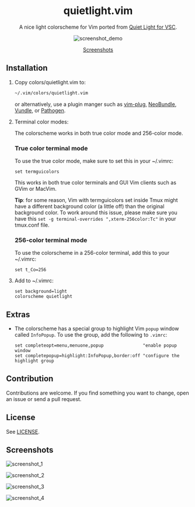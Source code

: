 <div align="center">
  <h1>
    quietlight.vim
  </h1>

  A nice light colorscheme for Vim ported from [Quiet Light for
  VSC](https://github.com/onecrayon/theme-quietlight-vsc).

  ![screenshot_demo](https://user-images.githubusercontent.com/16504838/115804325-1202a900-a3e3-11eb-8c65-dde296b5806b.png)

  [Screenshots](https://github.com/aonemd/quietlight.vim#screenshots)
</div>

## Installation

1.  Copy colors/quietlight.vim to:

    ```bash
    ~/.vim/colors/quietlight.vim
    ```

    or alternatively, use a plugin manger such as
    [vim-plug](https://github.com/junegunn/vim-plug),
    [NeoBundle](https://github.com/Shougo/neobundle.vim),
    [Vundle](https://github.com/gmarik/Vundle.vim), or
    [Pathogen](https://github.com/tpope/vim-pathogen).

2.  Terminal color modes:

    The colorscheme works in both true color mode and 256-color mode.

    ### True color terminal mode

    To use the true color mode, make sure to set this in your ~/.vimrc:

    ```vim
    set termguicolors
    ```

    This works in both true color terminals and GUI Vim clients such as GVim or
    MacVim.

    **Tip**: for some reason, Vim with termguicolors set inside Tmux might have
    a different background color (a little off) than the original background
    color. To work around this issue, please make sure you have this `set -g
    terminal-overrides ",xterm-256color:Tc"` in your tmux.conf file.

    ### 256-color terminal mode

    To use the colorscheme in a 256-color terminal, add this to your ~/.vimrc:

    ```vim
    set t_Co=256
    ```

3.  Add to ~/.vimrc:

    ```vim
    set background=light
    colorscheme quietlight
    ```

## Extras

- The colorscheme has a special group to highlight Vim `popup` window called
    `InfoPopup`. To use the group, add the following to `.vimrc`:
    ```vim
    set completeopt=menu,menuone,popup               "enable popup window
    set completepopup=highlight:InfoPopup,border:off "configure the highlight group
    ```

## Contribution

Contributions are welcome. If you find something you want to change, open an
issue or send a pull request.

## License

See [LICENSE](https://github.com/aonemd/quietlight.vim/blob/master/LICENSE).


## Screenshots

![screenshot_1](https://user-images.githubusercontent.com/16504838/115854031-1f8f5180-a42a-11eb-821a-c67e6fa97026.png)

![screenshot_2](https://user-images.githubusercontent.com/16504838/115854126-3cc42000-a42a-11eb-9a70-12153c3c05f0.png)

![screenshot_3](https://user-images.githubusercontent.com/16504838/115805286-f39dad00-a3e4-11eb-9603-9fddbf35a49b.png)

![screenshot_4](https://user-images.githubusercontent.com/16504838/115805459-5000cc80-a3e5-11eb-9670-8d006b478348.png)
